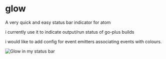 # glow

A very quick and easy status bar indicator for atom

i currently use it to indicate output/run status of go-plus builds

i would like to add config for event emitters associating events with colours.

![Glow in my status bar](https://i.imgur.com/dkLIOlT.png)
